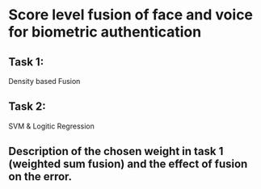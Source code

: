 # Score level fusion of  face and voice for biometric authentication 
##  Task 1:
Density based Fusion
## Task 2:
SVM & Logitic Regression
## Description of the chosen weight in task 1 (weighted sum fusion) and the effect of fusion on the error. 
